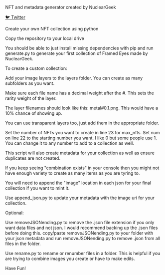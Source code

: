 NFT and metadata generator created by NuclearGeek

[🐦 Twitter](https://twitter.com/NuclearGeekNFT)

Create your own NFT collection using python

Copy the repository to your local drive

You should be able to just install missing dependencies with pip and run generate.py to generate your first collection of Framed Eyes made by NuclearGeek.

To create a custom collection:

Add your image layers to the layers folder. You can create as many subfolders as you want. 

Make sure each file name has a decimal weight after the #. This sets the rarity weight of the layer.

The layer filenames should look like this: metal#0.1.png. This would have a 10% chance of showing up.

You can use transparent layers too, just add them in the appropriate folder.

Set the number of NFTs you want to create in line 23 for max_nfts. Set num on line 22 to the starting number you want. I like 0 but some people use 1. You can change it to any number to add to a collection as well.

This script will also create metadata for your collection as well as ensure duplicates are not created.

If you keep seeing "combination exists" in your console then you might not have enough variety to create as many items as you are tyring to.

You will need to append the "image" location in each json for your final collection if you want to mint it. 

Use append_json.py to update your metadata with the image uri for your collection.

Optional:

Use removeJSONending.py to remove the .json file extension if you only want data files and not json. I would recommend backing up the .json files before doing this.
copy/paste removeJSONending.py to your folder with your json metadata and run removeJSONending.py to remove .json from all files in the folder.

Use rename.py to rename or renumber files in a folder. This is helpful if you are trying to combine images you create or have to make edits.

Have Fun! 

